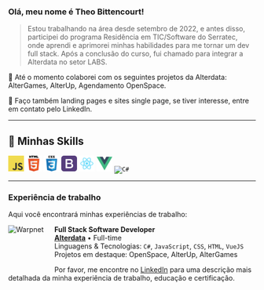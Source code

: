 ###  Olá, meu nome é <strong>Theo Bittencourt!</strong>

> Estou trabalhando na área desde setembro de 2022, e antes disso, participei do programa Residência em TIC/Software do Serratec, onde aprendi e aprimorei minhas habilidades para me tornar um dev full stack. Após a conclusão do curso, fui chamado para integrar a Alterdata no setor LABS.

🔭 Até o momento colaborei com os seguintes projetos da Alterdata: AlterGames, AlterUp, Agendamento OpenSpace.

💬 Faço também landing pages e sites single page, se tiver interesse, entre em contato pelo LinkedIn.

----

## 🚀 Minhas Skills

<code><img height="32" src="https://raw.githubusercontent.com/github/explore/80688e429a7d4ef2fca1e82350fe8e3517d3494d/topics/javascript/javascript.png" alt="Javascript"/></code>
<code><img height="32" src="https://raw.githubusercontent.com/github/explore/80688e429a7d4ef2fca1e82350fe8e3517d3494d/topics/html/html.png" alt="HTML"/></code>
<code><img height="32" src="https://raw.githubusercontent.com/github/explore/80688e429a7d4ef2fca1e82350fe8e3517d3494d/topics/css/css.png" alt="CSS"/></code>
<code><img height="32" src="https://raw.githubusercontent.com/github/explore/80688e429a7d4ef2fca1e82350fe8e3517d3494d/topics/bootstrap/bootstrap.png" alt="Bootstrap"/></code>
<code><img height="32" src="https://raw.githubusercontent.com/github/explore/80688e429a7d4ef2fca1e82350fe8e3517d3494d/topics/react/react.png" alt="React"/></code>
<code><img height="32" src="https://raw.githubusercontent.com/github/explore/80688e429a7d4ef2fca1e82350fe8e3517d3494d/topics/vue/vue.png" alt="VueJS"/></code>
<code><img height="32" src="https://upload.wikimedia.org/wikipedia/commons/4/4f/Csharp_Logo.png" alt="C#"/></code>




---
### Experiência de trabalho
Aqui você encontrará minhas experiências de trabalho:

[<img align="left" height="94px" width="94px" alt="Warpnet" src="https://pr1.nicelocal.br.com/AxndvW9V2PnVyRcsLbMnQw/440x440,q85/4px-BW84_n0QJGVPszge3NRBsKw-2VcOifrJIjPYFYkOtaCZxxXQ2c7lixLRnOHlwxL8NNiaVu9o2eA1Q2F0geyFHqHBOvumZWCMGro-Y9AhG6BOaAqQ0g"/>](https://www.alterdata.com.br/)

**Full Stack Software Developer** \
[**Alterdata**](https://www.alterdata.com.br/) • Full-time \
Linguagens & Tecnologias: `C#`, `JavaScript`, `CSS`, `HTML`, `VueJS`\
Projetos em destaque: OpenSpace, AlterUp, AlterGames
<br/>


Por favor, me encontre no [LinkedIn](https://www.linkedin.com/in/theobittencourt/) para uma descrição mais detalhada da minha experiência de trabalho, educação e certificação.

<!--
**theobitt/theobitt** is a ✨ _special_ ✨ repository because its `README.md` (this file) appears on your GitHub profile.


